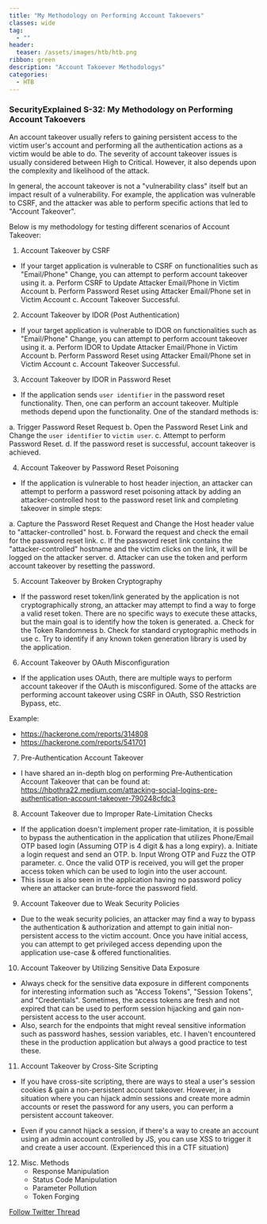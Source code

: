 ```yaml
---
title: "My Methodology on Performing Account Takoevers"
classes: wide
tag: 
  - ""
header:
  teaser: /assets/images/htb/htb.png
ribbon: green
description: "Account Takoever Methodologys"
categories:
  - HTB
---
```



### SecurityExplained S-32: My Methodology on Performing Account Takoevers


An account takeover usually refers to gaining persistent access to the victim user's account and performing all the authentication actions as a victim would be able to do. The severity of account takeover issues is usually considered between High to Critical. However, it also depends upon the complexity and likelihood of the attack.

In general, the account takeover is not a "vulnerability class" itself but an impact result of a vulnerability. For example, the application was vulnerable to CSRF, and the attacker was able to perform specific actions that led to "Account Takeover".

Below is my methodology for testing different scenarios of Account Takeover:

1. Account Takeover by CSRF
- If your target application is vulnerable to CSRF on functionalities such as "Email/Phone" Change, you can attempt to perform account takeover using it.
a. Perform CSRF to Update Attacker Email/Phone in Victim Account
b. Perform Password Reset using Attacker Email/Phone set in Victim Account
c. Account Takeover Successful.

2. Account Takeover by IDOR (Post Authentication)
- If your target application is vulnerable to IDOR on functionalities such as "Email/Phone" Change, you can attempt to perform account takeover using it.
a. Perform IDOR to Update Attacker Email/Phone in Victim Account
b. Perform Password Reset using Attacker Email/Phone set in Victim Account
c. Account Takeover Successful.

3. Account Takeover by IDOR in Password Reset
- If the application sends `user identifier` in the password reset functionality. Then, one can perform an account takeover. Multiple methods depend upon the functionality. One of the standard methods is:

a. Trigger Password Reset Request
b. Open the Password Reset Link and Change the `user identifier` to `victim user`.
c. Attempt to perform Password Reset.
d. If the password reset is successful, account takeover is achieved.

4. Account Takeover by Password Reset Poisoning
- If the application is vulnerable to host header injection, an attacker can attempt to perform a password reset poisoning attack by adding an attacker-controlled host to the password reset link and completing takeover in simple steps:

a. Capture the Password Reset Request and Change the Host header value to "attacker-controlled" host.
b. Forward the request and check the email for the password reset link.
c. If the password reset link contains the "attacker-controlled" hostname and the victim clicks on the link, it will be logged on the attacker server.
d. Attacker can use the token and perform account takeover by resetting the password.

5. Account Takeover by Broken Cryptography
- If the password reset token/link generated by the application is not cryptographically strong, an attacker may attempt to find a way to forge a valid reset token. There are no specific ways to execute these attacks, but the main goal is to identify how the token is generated.
a. Check for the Token Randomness
b. Check for standard cryptographic methods in use
c. Try to identify if any known token generation library is used by the application.

6. Account Takeover by OAuth Misconfiguration
- If the application uses OAuth, there are multiple ways to perform account takeover if the OAuth is misconfigured. Some of the attacks are performing account takeover using CSRF in OAuth, SSO Restriction Bypass, etc.

Example:
- https://hackerone.com/reports/314808
- https://hackerone.com/reports/541701

7. Pre-Authentication Account Takeover
- I have shared an in-depth blog on performing Pre-Authentication Account Takeover that can be found at: https://hbothra22.medium.com/attacking-social-logins-pre-authentication-account-takeover-790248cfdc3

8. Account Takeover due to Improper Rate-Limitation Checks
- If the application doesn't implement proper rate-limitation, it is possible to bypass the authentication in the application that utilizes Phone/Email OTP based login (Assuming OTP is 4 digit & has a long expiry).
a. Initiate a login request and send an OTP.
b. Input Wrong OTP and Fuzz the OTP parameter.
c. Once the valid OTP is received, you will get the proper access token which can be used to login into the user account.
- This issue is also seen in the application having no password policy where an attacker can brute-force the password field.

9. Account Takeover due to Weak Security Policies
- Due to the weak security policies, an attacker may find a way to bypass the authentication & authorization and attempt to gain initial non-persistent access to the victim account. Once you have initial access, you can attempt to get privileged access depending upon the application use-case & offered functionalities.

10. Account Takeover by Utilizing Sensitive Data Exposure
- Always check for the sensitive data exposure in different components for interesting information such as "Access Tokens", "Session Tokens", and "Credentials". Sometimes, the access tokens are fresh and not expired that can be used to perform session hijacking and gain non-persistent access to the user account.
- Also, search for the endpoints that might reveal sensitive information such as password hashes, session variables, etc. I haven't encountered these in the production application but always a good practice to test these.

11. Account Takeover by Cross-Site Scripting
- If you have cross-site scripting, there are ways to steal a user's session cookies & gain a non-persistent account takeover. However, in a situation where you can hijack admin sessions and create more admin accounts or reset the password for any users, you can perform a persistent account takeover.

- Even if you cannot hijack a session, if there's a way to create an account using an admin account controlled by JS, you can use XSS to trigger it and create a user account. (Experienced this in a CTF situation)

12. Misc. Methods
    - Response Manipulation
    - Status Code Manipulation
    - Parameter Pollution
    - Token Forging


[Follow Twitter Thread](https://twitter.com/harshbothra_/status/1488504894294466561?s=20&t=DGEwqEwXwFbWH0VXkOKVsQ)
